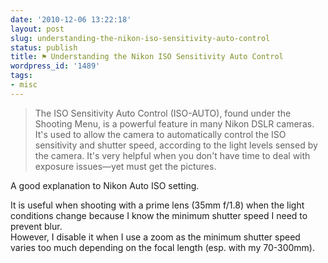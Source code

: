 ```yaml
---
date: '2010-12-06 13:22:18'
layout: post
slug: understanding-the-nikon-iso-sensitivity-auto-control
status: publish
title: ⚑ Understanding the Nikon ISO Sensitivity Auto Control
wordpress_id: '1489'
tags:
- misc
---
```


> The ISO Sensitivity Auto Control (ISO-AUTO), found under the Shooting Menu, is a powerful feature in many Nikon DSLR cameras. It's used to allow the camera to automatically control the ISO sensitivity and shutter speed, according to the light levels sensed by the camera. It's very helpful when you don't have time to deal with exposure issues—yet must get the pictures.

A good explanation to Nikon Auto ISO setting. 

It is useful when shooting with a prime lens (35mm f/1.8) when the light conditions change because I know the minimum shutter speed I need to prevent blur.  
However, I disable it when I use a zoom as the minimum shutter speed varies too much depending on the focal length (esp. with my 70-300mm).
